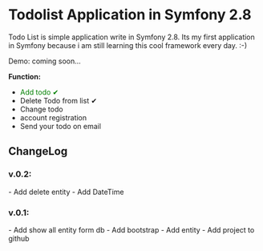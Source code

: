<h1>Todolist Application in Symfony 2.8</h1>
Todo List is simple application write in Symfony 2.8. Its my first application in Symfony because i am still learning this cool framework every day. :-)

Demo: coming soon...


<b>Function:</b>
- <font color="green">Add todo ✔</font>
- Delete Todo from list ✔
- Change todo 
- account registration
- Send your todo on email


<h2>ChangeLog</h2> 


<h3>v.0.2:</h3>
- Add delete entity
- Add DateTime 

<h3>v.0.1:</h3>
- Add show all entity form db
- Add bootstrap 
- Add entity
- Add project to github
